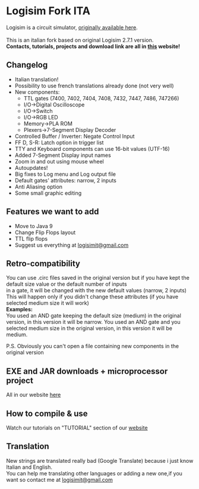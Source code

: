 # Logisim Fork ITA
Logisim is a circuit simulator, [originally available here](http://www.cburch.com/logisim/).<br><br>
This is an italian fork based on original Logisim 2.7.1 version.<br>
<b>Contacts, tutorials, projects and download link are all in [this](https://logisim.altervista.org) website!</b>
## Changelog
* Italian translation!
* Possibility to use french translations already done (not very well)
* New components:
	* TTL gates (7400, 7402, 7404, 7408, 7432, 7447, 7486, 747266)
	* I/O->Digital Oscilloscope
	* I/O->Switch
	* I/O->RGB LED
	* Memory->PLA ROM
	* Plexers->7-Segment Display Decoder
* Controlled Buffer / Inverter: Negate Control Input
* FF D, S-R: Latch option in trigger list
* TTY and Keyboard components can use 16-bit values (UTF-16)
* Added 7-Segment Display input names
* Zoom in and out using mouse wheel
* Autoupdates!
* Big fixes to Log menu and Log output file
* Default gates' attributes: narrow, 2 inputs
* Anti Aliasing option
* Some small graphic editing
## Features we want to add
* Move to Java 9
* Change Flip Flops layout
* TTL flip flops
* Suggest us everything at logisimit@gmail.com
## Retro-compatibility
<p>You can use .circ files saved in the original version but if you have kept the default size value or the default number of inputs<br>
in a gate, it will be changed with the new default values (narrow, 2 inputs)<br>
This will happen only if you didn't change these attributes (if you have selected medium size it will work)<br>
<b>Examples:</b><br> You used an AND gate keeping the default size (medium) in the original version, in this version it will be narrow.
You used an AND gate and you selected medium size in the original version, in this version it will be medium.</p>
P.S. Obviously you can't open a file containing new components in the original version

## EXE and JAR downloads + microprocessor project
All in our website [here](https://logisim.altervista.org)
## How to compile & use
Watch our tutorials on "TUTORIAL" section of our [website](https://logisim.altervista.org)
## Translation
New strings are translated really bad (Google Translate) because i just know Italian and English.<br>You can help me translating other languages or adding a new one,if you want so contact me at logisimit@gmail.com
